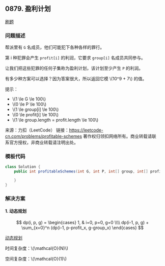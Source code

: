 <script src="https://cdn.bootcss.com/mathjax/2.7.7/MathJax.js?config=TeX-AMS-MML_HTMLorMML"></script>

## 0879. 盈利计划

[刷题](qu0879/solu/Solution.java)

### 问题描述

帮派里有 `G` 名成员，他们可能犯下各种各样的罪行。

第 i 种犯罪会产生 `profit[i]` 的利润，它要求 `group[i]` 名成员共同参与。

让我们把这些犯罪的任何子集称为盈利计划，该计划至少产生 `P` 的利润。

有多少种方案可以选择？因为答案很大，所以返回它模 \\(10^9 + 7\\) 的值。

提示：

* \\(1 \le G \le 100\\)
* \\(0 \le P \le 100\\)
* \\(1 \le group[i] \le 100\\)
* \\(0 \le profit[i] \le 100\\)
* \\(1 \le group.length = profit.length \le 100\\)

来源：力扣（LeetCode）
链接：https://leetcode-cn.com/problems/profitable-schemes
著作权归领扣网络所有。商业转载请联系官方授权，非商业转载请注明出处。

### 模板代码

``` java
class Solution {
    public int profitableSchemes(int G, int P, int[] group, int[] profit) {

    }
}
```

### 解决方案

#### 1. 动态规划

$$
dp(i, p, g) = \begin{cases}
1, & i=0, p=0, g=0 \\\\
dp(i-1, p, g) + \sum_{x=0}^n (dp(i-1, p-profit_x, g-group_x)
\end{cases}
$$

[动态规划](qu0879/solu1/Solution.java)

时间复杂度：\\(\mathcal{O}(N)\\)

空间复杂度：\\(\mathcal{O}(1)\\)
